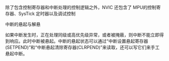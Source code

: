 除了包含控制寄存器和中断处理的控制逻辑之外，NVIC 还包含了 MPU的控制寄存器、SysTick 定时器以及调试控制

中断的悬起与解悬

如果中断发生时，正在处理同级或高优先级异常，或者被掩蔽，则中断不能立即得到响应。此时中断被悬起。中断的悬起状态可以通过“中断设置悬起寄存器(SETPEND)”和“中断悬起清除寄存器(CLRPEND)”来读取，还可以写它们来手工悬起中断。